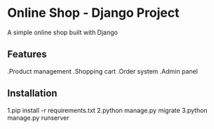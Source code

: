 # **Online Shop - Django Project**

A simple online shop built with Django

## **Features**

.Product management
.Shopping cart
.Order system
.Admin panel

## **Installation**

1.pip install -r requirements.txt
2.python manage.py migrate
3.python manage.py runserver
